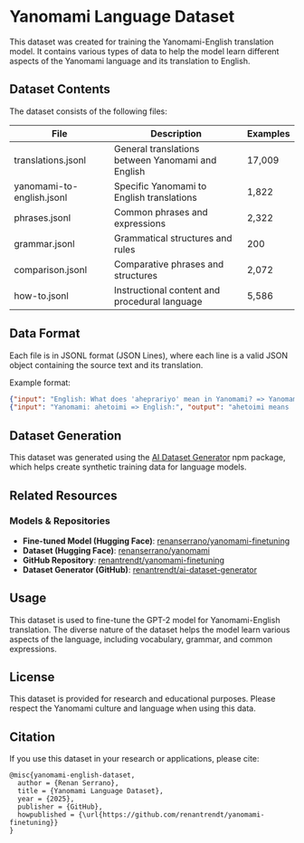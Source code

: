 # Yanomami Language Dataset

This dataset was created for training the Yanomami-English translation model. It contains various types of data to help the model learn different aspects of the Yanomami language and its translation to English.

## Dataset Contents

The dataset consists of the following files:

| File | Description | Examples |
|------|-------------|----------|
| translations.jsonl | General translations between Yanomami and English | 17,009 |
| yanomami-to-english.jsonl | Specific Yanomami to English translations | 1,822 |
| phrases.jsonl | Common phrases and expressions | 2,322 |
| grammar.jsonl | Grammatical structures and rules | 200 |
| comparison.jsonl | Comparative phrases and structures | 2,072 |
| how-to.jsonl | Instructional content and procedural language | 5,586 |

## Data Format

Each file is in JSONL format (JSON Lines), where each line is a valid JSON object containing the source text and its translation.

Example format:
```json
{"input": "English: What does 'aheprariyo' mean in Yanomami? => Yanomami:", "output": "aheprariyo means 'to be happy' in Yanomami."}
{"input": "Yanomami: ahetoimi => English:", "output": "ahetoimi means 'to be sick' in English."}
```

## Dataset Generation

This dataset was generated using the [AI Dataset Generator](https://www.npmjs.com/package/ai-dataset-generator) npm package, which helps create synthetic training data for language models.

## Related Resources

### Models & Repositories
- **Fine-tuned Model (Hugging Face)**: [renanserrano/yanomami-finetuning](https://huggingface.co/renanserrano/yanomami-finetuning)
- **Dataset (Hugging Face)**: [renanserrano/yanomami](https://huggingface.co/datasets/renanserrano/yanomami)
- **GitHub Repository**: [renantrendt/yanomami-finetuning](https://github.com/renantrendt/yanomami-finetuning)
- **Dataset Generator (GitHub)**: [renantrendt/ai-dataset-generator](https://github.com/renantrendt/ai-dataset-generator)

## Usage

This dataset is used to fine-tune the GPT-2 model for Yanomami-English translation. The diverse nature of the dataset helps the model learn various aspects of the language, including vocabulary, grammar, and common expressions.

## License

This dataset is provided for research and educational purposes. Please respect the Yanomami culture and language when using this data.

## Citation

If you use this dataset in your research or applications, please cite:

```
@misc{yanomami-english-dataset,
  author = {Renan Serrano},
  title = {Yanomami Language Dataset},
  year = {2025},
  publisher = {GitHub},
  howpublished = {\url{https://github.com/renantrendt/yanomami-finetuning}}
}
```
